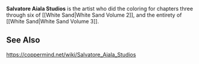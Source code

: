 **Salvatore Aiala Studios** is the artist who did the coloring for chapters three through six of [[White Sand\|White Sand Volume 2]], and the entirety of [[White Sand\|White Sand Volume 3]].

## See Also



https://coppermind.net/wiki/Salvatore_Aiala_Studios